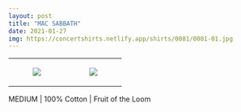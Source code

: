 ```yaml
---
layout: post
title: "MAC SABBATH"
date: 2021-01-27
img: https://concertshirts.netlify.app/shirts/0081/0081-01.jpg
---
```




<table style="width:100%;"><tr><td style="vertical-align:top;">
      <figure class="tmblr-full" data-orig-height="2048" data-orig-width="1365" data-orig-src="https://concertshirts.netlify.app/shirts/0081/0081-01.jpg"><img src="https://64.media.tumblr.com/6f5caf1dac4f37140ce0dd917ca45b0a/2b42ffa3ec919dca-38/s540x810/6c8481e5ebb87929470a293ef71ff367d701b680.jpg" data-orig-height="2048" data-orig-width="1365" data-orig-src="https://concertshirts.netlify.app/shirts/0081/0081-01.jpg"/></figure></td>
    <td style="vertical-align:top;">
      <figure class="tmblr-full" data-orig-height="2048" data-orig-width="1365" data-orig-src="https://concertshirts.netlify.app/shirts/0081/0081-02.jpg"><img src="https://64.media.tumblr.com/b3a9334dd2933b40116a2e4d9dd2758f/2b42ffa3ec919dca-a8/s540x810/92bdf081e3aa882271f3a3997128c9ccdeef2ea8.jpg" data-orig-height="2048" data-orig-width="1365" data-orig-src="https://concertshirts.netlify.app/shirts/0081/0081-02.jpg"/></figure></td>
  </tr></table><p>
  MEDIUM | 100% Cotton | Fruit of the Loom
</p>
